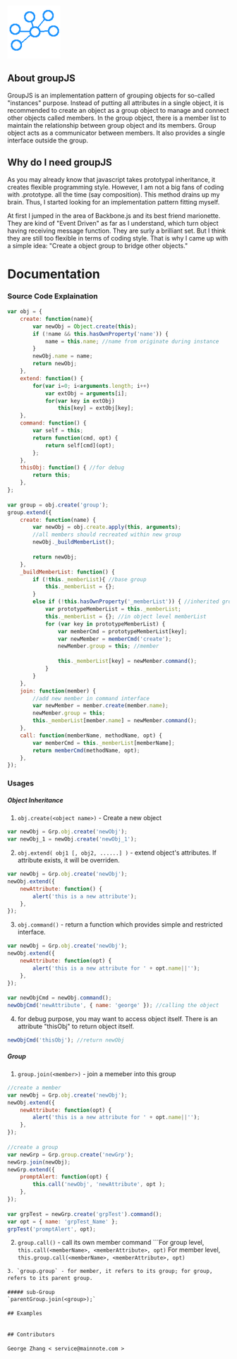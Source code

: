 [logo]: https://github.com/mainnote/groupJS/blob/master/logo.png "groupJS logo"

![alt text][logo]

## About groupJS

GroupJS is an implementation pattern of grouping objects for so-called "instances" purpose. Instead of putting all attributes in a single object, it is recommended to create an object as a group object to manage and connect other objects called members. In the group object, there is a member list to maintain the relationship between group object and its members. Group object acts as a communicator between members. It also provides a single interface outside the group.

## Why do I need groupJS

As you may already know that javascript takes prototypal inheritance, it creates flexible programming style. However, I am not a big fans of coding with .prototype. all the time (say composition). This method drains up my brain. Thus, I started looking for an implementation pattern fitting myself. 

At first I jumped in the area of Backbone.js and its best friend marionette. They are kind of "Event Driven" as far as I understand, which turn object having receiving message function. They are surly a brilliant set. But I think they are still too flexible in terms of coding style. That is why I came up with a simple idea: "Create a object group to bridge other objects."

# Documentation

### Source Code Explaination

```javascript
var obj = {
    create: function(name){
        var newObj = Object.create(this);
        if (!name && this.hasOwnProperty('name')) {
            name = this.name; //name from originate during instance
        }
        newObj.name = name;
        return newObj;
    },
    extend: function() {
        for(var i=0; i<arguments.length; i++)
            var extObj = arguments[i];
            for(var key in extObj)
                this[key] = extObj[key];
    },
    command: function() {
        var self = this;
        return function(cmd, opt) {
            return self[cmd](opt);
        };
    },
    thisObj: function() { //for debug
        return this;
    },
};

var group = obj.create('group');
group.extend({
    create: function(name) {
        var newObj = obj.create.apply(this, arguments);
        //all members should recreated within new group
        newObj._buildMemberList();
        
        return newObj;
    },
    _buildMemberList: function() {
        if (!this._memberList){ //base group
            this._memberList = {};
        }
        else if (!this.hasOwnProperty('_memberList')) { //inherited group
            var prototypeMemberList = this._memberList;
            this._memberList = {}; //in object level memberList
            for (var key in prototypeMemberList) {
                var memberCmd = prototypeMemberList[key];
                var newMember = memberCmd('create');
                newMember.group = this; //member
                
                this._memberList[key] = newMember.command();
            }
        }
    },
    join: function(member) {
        //add new member in command interface
        var newMember = member.create(member.name);
        newMember.group = this;
        this._memberList[member.name] = newMember.command();
    },
    call: function(memberName, methodName, opt) {
        var memberCmd = this._memberList[memberName];
        return memberCmd(methodName, opt);
    },
});
```

### Usages
##### Object Inheritance

1. `obj.create(<object name>)` - Create a new object
```javascript
var newObj = Grp.obj.create('newObj');
var newObj_1 = newObj.create('newObj_1');
```
2. `obj.extend( obj1 [, obj2, ......] )` - extend object's attributes. If attribute exists, it will be overriden.
```javascript
var newObj = Grp.obj.create('newObj');
newObj.extend({
    newAttribute: function() {
        alert('this is a new attribute');
    },
});
```
3. `obj.command()` - return a function which provides simple and restricted interface.
```javascript
var newObj = Grp.obj.create('newObj');
newObj.extend({
    newAttribute: function(opt) {
        alert('this is a new attribute for ' + opt.name||'');
    },
});

var newObjCmd = newObj.command();
newObjCmd('newAttribute', { name: 'george' }); //calling the object
```
4. for debug purpose, you may want to access object itself. There is an attribute "thisObj" to return object itself.
```javascript
newObjCmd('thisObj'); //return newObj
```

##### Group

1. `group.join(<member>)` - join a memeber into this group
```javascript
//create a member
var newObj = Grp.obj.create('newObj');
newObj.extend({
    newAttribute: function(opt) {
        alert('this is a new attribute for ' + opt.name||'');
    },
});

//create a group
var newGrp = Grp.group.create('newGrp');
newGrp.join(newObj);
newGrp.extend({
    promptAlert: function(opt) {
        this.call('newObj', 'newAttribute', opt );
    },
});

var grpTest = newGrp.create('grpTest').command();
var opt = { name: 'grpTest_Name' };
grpTest('promptAlert', opt);
```
2. `group.call()`  - call its own member command
```For group level, `this.call(<memberName>, <memberAttribute>, opt)`
For member level, `this.group.call(<memberName>, <memberAttribute>, opt)`
```
3. `group.group` - for member, it refers to its group; for group, refers to its parent group.

##### sub-Group
`parentGroup.join(<group>);`

## Examples


## Contributors

George Zhang < service@mainnote.com >